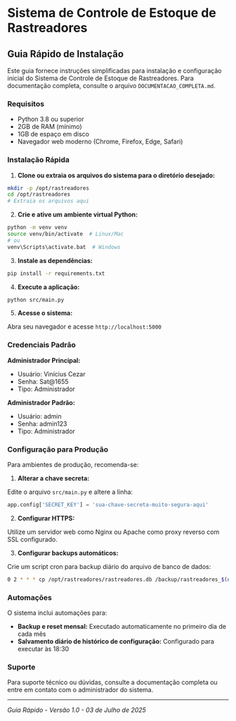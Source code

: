 # Sistema de Controle de Estoque de Rastreadores
## Guia Rápido de Instalação

Este guia fornece instruções simplificadas para instalação e configuração inicial do Sistema de Controle de Estoque de Rastreadores. Para documentação completa, consulte o arquivo `DOCUMENTACAO_COMPLETA.md`.

### Requisitos

- Python 3.8 ou superior
- 2GB de RAM (mínimo)
- 1GB de espaço em disco
- Navegador web moderno (Chrome, Firefox, Edge, Safari)

### Instalação Rápida

1. **Clone ou extraia os arquivos do sistema para o diretório desejado:**

```bash
mkdir -p /opt/rastreadores
cd /opt/rastreadores
# Extraia os arquivos aqui
```

2. **Crie e ative um ambiente virtual Python:**

```bash
python -m venv venv
source venv/bin/activate  # Linux/Mac
# ou
venv\Scripts\activate.bat  # Windows
```

3. **Instale as dependências:**

```bash
pip install -r requirements.txt
```

4. **Execute a aplicação:**

```bash
python src/main.py
```

5. **Acesse o sistema:**

Abra seu navegador e acesse `http://localhost:5000`

### Credenciais Padrão

**Administrador Principal:**
- Usuário: Vinícius Cezar
- Senha: Sat@1655
- Tipo: Administrador

**Administrador Padrão:**
- Usuário: admin
- Senha: admin123
- Tipo: Administrador



### Configuração para Produção

Para ambientes de produção, recomenda-se:

1. **Alterar a chave secreta:**

Edite o arquivo `src/main.py` e altere a linha:
```python
app.config['SECRET_KEY'] = 'sua-chave-secreta-muito-segura-aqui'
```

2. **Configurar HTTPS:**

Utilize um servidor web como Nginx ou Apache como proxy reverso com SSL configurado.

3. **Configurar backups automáticos:**

Crie um script cron para backup diário do arquivo de banco de dados:
```bash
0 2 * * * cp /opt/rastreadores/rastreadores.db /backup/rastreadores_$(date +\%Y\%m\%d).db
```

### Automações

O sistema inclui automações para:

- **Backup e reset mensal:** Executado automaticamente no primeiro dia de cada mês
- **Salvamento diário de histórico de configuração:** Configurado para executar às 18:30

### Suporte

Para suporte técnico ou dúvidas, consulte a documentação completa ou entre em contato com o administrador do sistema.

---

*Guia Rápido - Versão 1.0 - 03 de Julho de 2025*

